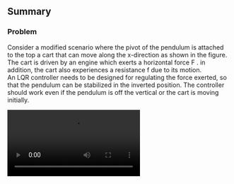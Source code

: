 ## Summary
### Problem

Consider a modified scenario where the pivot of the pendulum is attached to the top a cart that can move along the x-direction as shown in the figure. 
The cart is driven by an engine which exerts a horizontal force  F . in addition, the cart also experiences a resistance  f  due to its motion.  
An LQR controller needs to be designed for regulating the force exerted, so that the pendulum can be stabilized in the inverted position. 
The controller should work even if the pendulum is off the vertical or the cart is moving initially.

![Demo](https://github.com/Abhinandan-Kumbhar/ControlsProject-InvertedPendulum/blob/main/Demo.mp4)
